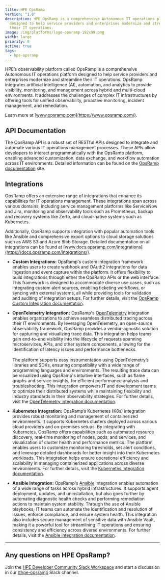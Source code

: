 ```yaml
---
title: HPE OpsRamp
version: "1.0"
description: HPE OpsRamp is a comprehensive Autonomous IT operations platform
  designed to help service providers and enterprises modernize and streamline
  their IT operations.
image: /img/platforms/logo-opsramp-192x99.png
width: large
priority: 8
active: true
tags:
  - hpe-opsramp
---
```

HPE’s observability platform called OpsRamp is a comprehensive Autonomous IT operations platform designed to help service providers and enterprises modernize and streamline their IT operations. OpsRamp integrates artificial intelligence (AI), automation, and analytics to provide visibility, monitoring, and management across hybrid and multi-cloud environments. It addresses the challenges of complex IT infrastructures by offering tools for unified observability, proactive monitoring, incident management, and remediation.

Learn more at [www.opsramp.com](https://www.opsramp.com/).

## API Documentation

The OpsRamp API is a robust set of RESTful APIs designed to integrate and automate various IT operations management processes. These APIs allow developers to interact programmatically with the OpsRamp platform, enabling advanced customization, data exchange, and workflow automation across IT environments. Detailed information can be found on the [OpsRamp documentation](https://develop.opsramp.com/v2) site.

## Integrations

OpsRamp offers an extensive range of integrations that enhance its capabilities for IT operations management. These integrations span across various domains, including service management platforms like ServiceNow and Jira, monitoring and observability tools such as Prometheus, backup and recovery systems like Zerto, and cloud-native systems such as Kubernetes. 

Additionally, OpsRamp supports integration with popular automation tools like Ansible and comprehensive export options to cloud storage solutions such as AWS S3 and Azure Blob Storage. Detailed documentation on all integrations can be found at [www.docs.opsramp.com/integrations](https://docs.opsramp.com/integrations/).    

* **Custom Integrations:** OpsRamp's custom integration framework enables users to create webhook and OAuth2 integrations for data ingestion and event capture within the platform. It offers flexibility to build integrations through either the OpsRamp APIs or the web interface. This framework is designed to accommodate diverse use cases, such as integrating custom alert sources, enabling ticketing workflows, or syncing with external systems, all while providing tools for validation and auditing of integration setups. For further details, visit the [OpsRamp Custom Integration documentation](https://docs.opsramp.com/integrations/a2r/custom-integration/custom-integration/).    

* **OpenTelemetry Integration:** OpsRamp's [OpenTelemetry](https://opentelemetry.io/) integration enables organizations to achieve seamless distributed tracing across their IT environments. By leveraging OpenTelemetry, an open-source observability framework, OpsRamp provides a vendor-agnostic solution for capturing and visualizing trace data. This integration helps teams gain end-to-end visibility into the lifecycle of requests spanning microservices, APIs, and other system components, allowing for the identification of latency issues and performance bottlenecks.<br/> <br/>
The platform supports easy instrumentation using OpenTelemetry’s libraries and SDKs, ensuring compatibility with a wide range of programming languages and environments. The resulting trace data can be visualized using OpsRamp's intuitive interfaces, such as flame graphs and service insights, for efficient performance analysis and troubleshooting. This integration empowers IT and development teams to optimize their distributed systems while maintaining flexibility and industry standards in their observability strategies. For further details, visit the [OpenTelemetry integration documentation](https://docs.opsramp.com/integrations/a2r/3rd-party/opentelemetry-integration/).    

* **Kubernetes Integration:** OpsRamp’s Kubernetes (K8s) integration provides robust monitoring and management of containerized environments. It supports Kubernetes clusters deployed across various cloud providers and on-premises setups. By integrating with Kubernetes, OpsRamp offers capabilities such as automated resource discovery, real-time monitoring of nodes, pods, and services, and visualization of cluster health and performance metrics. The platform enables users to customize monitoring thresholds, set alert conditions, and leverage detailed dashboards for better insight into their Kubernetes workloads. This integration helps ensure operational efficiency and scalability in managing containerized applications across diverse environments. For further details, visit the [Kubernetes integration documentation](https://docs.opsramp.com/integrations/container-orchestration/kubernetes-new/).    

* **Ansible Integration:** OpsRamp's [Ansible](https://www.ansible.com/) integration enables automation of a wide range of tasks across hybrid infrastructures. It supports agent deployment, updates, and uninstallation, but also goes further by automating diagnostic health checks and performing remediation actions to maintain system stability. Through the use of Ansible playbooks, IT teams can automate the identification and resolution of issues, enforce compliance, and ensure system health. This integration also includes secure management of sensitive data with Ansible Vault, making it a powerful tool for streamlining IT operations and ensuring consistency and efficiency across diverse environments. For further details, visit the [Ansible integration documentation](https://docs.opsramp.com/integrations/automation-integration/ansible-integration/).    


---

## Any questions on HPE OpsRamp?

Join the [HPE Developer Community Slack Workspace](https://developer.hpe.com/slack-signup/) and start a discussion in our [#hpe-opsramp](https://hpedev.slack.com/archives/C082P2Q3811) Slack channel.

